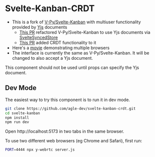 # Svelte-Kanban-CRDT

- This is a fork of [V-Py/Svelte-Kanban](https://github.com/V-Py/svelte-kanban) with multiuser functionality provided by [Yjs](https://github.com/yjs/yjs) documents
  - [This PR](https://github.com/V-Py/svelte-kanban/pull/84) refactored V-Py/Svelte-Kanban to use Yjs documents via [SvelteSyncedStore](https://syncedstore.org/docs/svelte/)
  - [This PR](https://github.com/agle-dev/svelte-kanban-crdt/pulls/1) added CRDT functionality to it
- Here's a [movie](https://github-production-user-asset-6210df.s3.amazonaws.com/12297328/263563652-e4c8b0ee-6128-4c9c-b3f6-6f439610da1a.mp4) demonstrating multiple browsers
- The interface is currently the same as V-Py/Svelte-Kanban. It will be changed to also accept a Yjs document.

This component should not be used until props can specify the Yjs document.

## Dev Mode

The easiest way to try this component is to run it in dev mode.

```sh
git clone https://github.com/agle-dev/svelte-kanban-crdt.git
cd svelte-kanban
npm install
npm run dev
```

Open http://localhost:5173 in two tabs in the same browser.

To use two different web browsers (eg Chrome and Safari), first run:

```sh
PORT=4444 npx y-webrtc server.js
```
